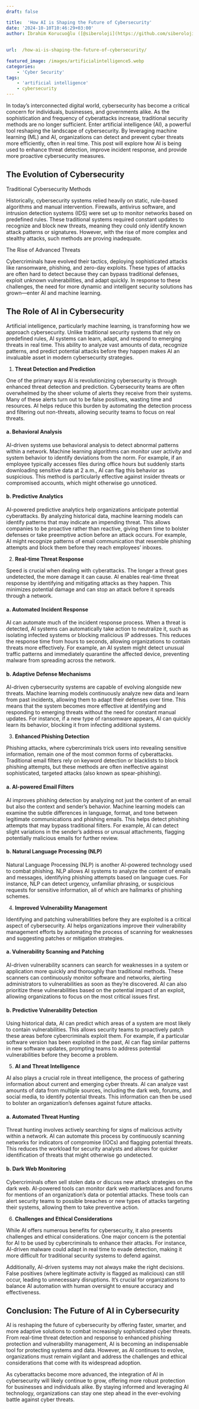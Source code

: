 ```yaml
---
draft: false

title:  'How AI is Shaping the Future of Cybersecurity'
date: '2024-10-10T10:46:29+03:00'
author: İbrahim Korucuoğlu ([@siberoloji](https://github.com/siberoloji))
 
 
url:  /how-ai-is-shaping-the-future-of-cybersecurity/
 
featured_image: /images/artificialintelligence5.webp
categories:
    - 'Cyber Security'
tags:
    - 'artificial intelligence'
    - cybersecurity
---
```



In today’s interconnected digital world, cybersecurity has become a critical concern for individuals, businesses, and governments alike. As the sophistication and frequency of cyberattacks increase, traditional security methods are no longer sufficient. Enter artificial intelligence (AI), a powerful tool reshaping the landscape of cybersecurity. By leveraging machine learning (ML) and AI, organizations can detect and prevent cyber threats more efficiently, often in real time. This post will explore how AI is being used to enhance threat detection, improve incident response, and provide more proactive cybersecurity measures.



## The Evolution of Cybersecurity



Traditional Cybersecurity Methods



Historically, cybersecurity systems relied heavily on static, rule-based algorithms and manual intervention. Firewalls, antivirus software, and intrusion detection systems (IDS) were set up to monitor networks based on predefined rules. These traditional systems required constant updates to recognize and block new threats, meaning they could only identify known attack patterns or signatures. However, with the rise of more complex and stealthy attacks, such methods are proving inadequate.



The Rise of Advanced Threats



Cybercriminals have evolved their tactics, deploying sophisticated attacks like ransomware, phishing, and zero-day exploits. These types of attacks are often hard to detect because they can bypass traditional defenses, exploit unknown vulnerabilities, and adapt quickly. In response to these challenges, the need for more dynamic and intelligent security solutions has grown—enter AI and machine learning.



## The Role of AI in Cybersecurity



Artificial intelligence, particularly machine learning, is transforming how we approach cybersecurity. Unlike traditional security systems that rely on predefined rules, AI systems can learn, adapt, and respond to emerging threats in real time. This ability to analyze vast amounts of data, recognize patterns, and predict potential attacks before they happen makes AI an invaluable asset in modern cybersecurity strategies.



1. **Threat Detection and Prediction**



One of the primary ways AI is revolutionizing cybersecurity is through enhanced threat detection and prediction. Cybersecurity teams are often overwhelmed by the sheer volume of alerts they receive from their systems. Many of these alerts turn out to be false positives, wasting time and resources. AI helps reduce this burden by automating the detection process and filtering out non-threats, allowing security teams to focus on real threats.


#### a. **Behavioral Analysis**



AI-driven systems use behavioral analysis to detect abnormal patterns within a network. Machine learning algorithms can monitor user activity and system behavior to identify deviations from the norm. For example, if an employee typically accesses files during office hours but suddenly starts downloading sensitive data at 2 a.m., AI can flag this behavior as suspicious. This method is particularly effective against insider threats or compromised accounts, which might otherwise go unnoticed.


#### b. **Predictive Analytics**



AI-powered predictive analytics help organizations anticipate potential cyberattacks. By analyzing historical data, machine learning models can identify patterns that may indicate an impending threat. This allows companies to be proactive rather than reactive, giving them time to bolster defenses or take preemptive action before an attack occurs. For example, AI might recognize patterns of email communication that resemble phishing attempts and block them before they reach employees’ inboxes.



2. **Real-time Threat Response**



Speed is crucial when dealing with cyberattacks. The longer a threat goes undetected, the more damage it can cause. AI enables real-time threat response by identifying and mitigating attacks as they happen. This minimizes potential damage and can stop an attack before it spreads through a network.


#### a. **Automated Incident Response**



AI can automate much of the incident response process. When a threat is detected, AI systems can automatically take action to neutralize it, such as isolating infected systems or blocking malicious IP addresses. This reduces the response time from hours to seconds, allowing organizations to contain threats more effectively. For example, an AI system might detect unusual traffic patterns and immediately quarantine the affected device, preventing malware from spreading across the network.


#### b. **Adaptive Defense Mechanisms**



AI-driven cybersecurity systems are capable of evolving alongside new threats. Machine learning models continuously analyze new data and learn from past incidents, allowing them to adapt their defenses over time. This means that the system becomes more effective at identifying and responding to emerging threats without the need for constant manual updates. For instance, if a new type of ransomware appears, AI can quickly learn its behavior, blocking it from infecting additional systems.



3. **Enhanced Phishing Detection**



Phishing attacks, where cybercriminals trick users into revealing sensitive information, remain one of the most common forms of cyberattacks. Traditional email filters rely on keyword detection or blacklists to block phishing attempts, but these methods are often ineffective against sophisticated, targeted attacks (also known as spear-phishing).


#### a. **AI-powered Email Filters**



AI improves phishing detection by analyzing not just the content of an email but also the context and sender’s behavior. Machine learning models can examine the subtle differences in language, format, and tone between legitimate communications and phishing emails. This helps detect phishing attempts that may bypass traditional filters. For example, AI can detect slight variations in the sender’s address or unusual attachments, flagging potentially malicious emails for further review.


#### b. **Natural Language Processing (NLP)**



Natural Language Processing (NLP) is another AI-powered technology used to combat phishing. NLP allows AI systems to analyze the content of emails and messages, identifying phishing attempts based on language cues. For instance, NLP can detect urgency, unfamiliar phrasing, or suspicious requests for sensitive information, all of which are hallmarks of phishing schemes.



4. **Improved Vulnerability Management**



Identifying and patching vulnerabilities before they are exploited is a critical aspect of cybersecurity. AI helps organizations improve their vulnerability management efforts by automating the process of scanning for weaknesses and suggesting patches or mitigation strategies.


#### a. **Vulnerability Scanning and Patching**



AI-driven vulnerability scanners can search for weaknesses in a system or application more quickly and thoroughly than traditional methods. These scanners can continuously monitor software and networks, alerting administrators to vulnerabilities as soon as they’re discovered. AI can also prioritize these vulnerabilities based on the potential impact of an exploit, allowing organizations to focus on the most critical issues first.


#### b. **Predictive Vulnerability Detection**



Using historical data, AI can predict which areas of a system are most likely to contain vulnerabilities. This allows security teams to proactively patch these areas before cybercriminals exploit them. For example, if a particular software version has been exploited in the past, AI can flag similar patterns in new software updates, prompting teams to address potential vulnerabilities before they become a problem.



5. **AI and Threat Intelligence**



AI also plays a crucial role in threat intelligence, the process of gathering information about current and emerging cyber threats. AI can analyze vast amounts of data from multiple sources, including the dark web, forums, and social media, to identify potential threats. This information can then be used to bolster an organization’s defenses against future attacks.


#### a. **Automated Threat Hunting**



Threat hunting involves actively searching for signs of malicious activity within a network. AI can automate this process by continuously scanning networks for indicators of compromise (IOCs) and flagging potential threats. This reduces the workload for security analysts and allows for quicker identification of threats that might otherwise go undetected.


#### b. **Dark Web Monitoring**



Cybercriminals often sell stolen data or discuss new attack strategies on the dark web. AI-powered tools can monitor dark web marketplaces and forums for mentions of an organization’s data or potential attacks. These tools can alert security teams to possible breaches or new types of attacks targeting their systems, allowing them to take preventive action.



6. **Challenges and Ethical Considerations**



While AI offers numerous benefits for cybersecurity, it also presents challenges and ethical considerations. One major concern is the potential for AI to be used by cybercriminals to enhance their attacks. For instance, AI-driven malware could adapt in real time to evade detection, making it more difficult for traditional security systems to defend against.



Additionally, AI-driven systems may not always make the right decisions. False positives (where legitimate activity is flagged as malicious) can still occur, leading to unnecessary disruptions. It’s crucial for organizations to balance AI automation with human oversight to ensure accuracy and effectiveness.





## Conclusion: The Future of AI in Cybersecurity



AI is reshaping the future of cybersecurity by offering faster, smarter, and more adaptive solutions to combat increasingly sophisticated cyber threats. From real-time threat detection and response to enhanced phishing protection and vulnerability management, AI is becoming an indispensable tool for protecting systems and data. However, as AI continues to evolve, organizations must remain vigilant and address the challenges and ethical considerations that come with its widespread adoption.



As cyberattacks become more advanced, the integration of AI in cybersecurity will likely continue to grow, offering more robust protection for businesses and individuals alike. By staying informed and leveraging AI technology, organizations can stay one step ahead in the ever-evolving battle against cyber threats.
